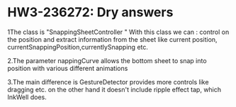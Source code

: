 # HW3-236272: Dry answers

1The class is "SnappingSheetController "
With this class we can :
control on the position 
and extract information from the sheet 
like current position, currentSnappingPosition,currentlySnapping etc.

2.The parameter nappingCurve allows the bottom sheet to snap into position with various different
animations

3.The main difference is GestureDetector provides more controls like dragging etc. on the other hand it doesn't include ripple effect tap, which InkWell does.
